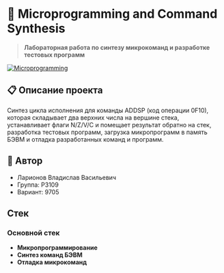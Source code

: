 # 🎯 Microprogramming and Command Synthesis

> **Лабораторная работа по синтезу микрокоманд и разработке тестовых программ**

[![Microprogramming](https://img.shields.io/badge/Microprogramming-Synthesis-blue.svg)](https://en.wikipedia.org/wiki/Microprogramming)

## 📋 Описание проекта

Синтез цикла исполнения для команды ADDSP (код операции 0F10), которая складывает два верхних числа на вершине стека, устанавливает флаги N/Z/V/C и помещает результат обратно на стек, разработка тестовых программ, загрузка микропрограмм в память БЭВМ и отладка разработанных команд и программ.

## 👤 Автор

- Ларионов Владислав Васильевич  
- Группа: P3109  
- Вариант: 9705

## Стек

### Основной стек
- **Микропрограммирование**
- **Синтез команд БЭВМ**
- **Отладка микрокоманд**
